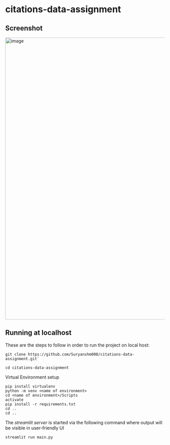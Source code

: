 # citations-data-assignment

## Screenshot

<img width="888" alt="image" src="https://github.com/Suryanshm000/citations-data-assignment/assets/65828169/2bd06233-570f-4e2e-b6f0-b0c965ba4219">


## Running at localhost

These are the steps to follow in order to run the project on local host: 
<br>

```
git clone https://github.com/Suryanshm000/citations-data-assignment.git`
```

```
cd citations-data-assignment
```

Virtual Environment setup
```
pip install virtualenv
python -m venv <name of environment>
cd <name of environment>/Scripts
activate
pip install -r requirements.txt
cd ..
cd ..
```

The *streamlit server* is started via the following command where output will be visible in user-friendly UI

```
streamlit run main.py
```

